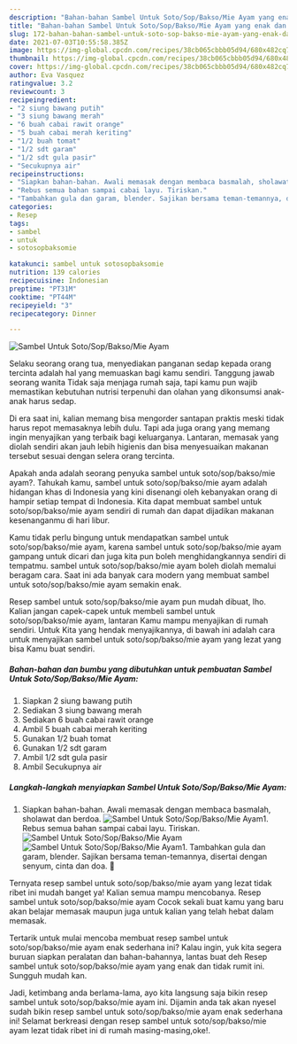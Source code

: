 ```yaml
---
description: "Bahan-bahan Sambel Untuk Soto/Sop/Bakso/Mie Ayam yang enak dan Mudah Dibuat"
title: "Bahan-bahan Sambel Untuk Soto/Sop/Bakso/Mie Ayam yang enak dan Mudah Dibuat"
slug: 172-bahan-bahan-sambel-untuk-soto-sop-bakso-mie-ayam-yang-enak-dan-mudah-dibuat
date: 2021-07-03T10:55:58.385Z
image: https://img-global.cpcdn.com/recipes/38cb065cbbb05d94/680x482cq70/sambel-untuk-sotosopbaksomie-ayam-foto-resep-utama.jpg
thumbnail: https://img-global.cpcdn.com/recipes/38cb065cbbb05d94/680x482cq70/sambel-untuk-sotosopbaksomie-ayam-foto-resep-utama.jpg
cover: https://img-global.cpcdn.com/recipes/38cb065cbbb05d94/680x482cq70/sambel-untuk-sotosopbaksomie-ayam-foto-resep-utama.jpg
author: Eva Vasquez
ratingvalue: 3.2
reviewcount: 3
recipeingredient:
- "2 siung bawang putih"
- "3 siung bawang merah"
- "6 buah cabai rawit orange"
- "5 buah cabai merah keriting"
- "1/2 buah tomat"
- "1/2 sdt garam"
- "1/2 sdt gula pasir"
- "Secukupnya air"
recipeinstructions:
- "Siapkan bahan-bahan. Awali memasak dengan membaca basmalah, sholawat dan berdoa."
- "Rebus semua bahan sampai cabai layu. Tiriskan."
- "Tambahkan gula dan garam, blender. Sajikan bersama teman-temannya, disertai dengan senyum, cinta dan doa. 🖤"
categories:
- Resep
tags:
- sambel
- untuk
- sotosopbaksomie

katakunci: sambel untuk sotosopbaksomie 
nutrition: 139 calories
recipecuisine: Indonesian
preptime: "PT31M"
cooktime: "PT44M"
recipeyield: "3"
recipecategory: Dinner

---
```



![Sambel Untuk Soto/Sop/Bakso/Mie Ayam](https://img-global.cpcdn.com/recipes/38cb065cbbb05d94/680x482cq70/sambel-untuk-sotosopbaksomie-ayam-foto-resep-utama.jpg)

Selaku seorang orang tua, menyediakan panganan sedap kepada orang tercinta adalah hal yang memuaskan bagi kamu sendiri. Tanggung jawab seorang  wanita Tidak saja menjaga rumah saja, tapi kamu pun wajib memastikan kebutuhan nutrisi terpenuhi dan olahan yang dikonsumsi anak-anak harus sedap.

Di era  saat ini, kalian memang bisa mengorder santapan praktis meski tidak harus repot memasaknya lebih dulu. Tapi ada juga orang yang memang ingin menyajikan yang terbaik bagi keluarganya. Lantaran, memasak yang diolah sendiri akan jauh lebih higienis dan bisa menyesuaikan makanan tersebut sesuai dengan selera orang tercinta. 



Apakah anda adalah seorang penyuka sambel untuk soto/sop/bakso/mie ayam?. Tahukah kamu, sambel untuk soto/sop/bakso/mie ayam adalah hidangan khas di Indonesia yang kini disenangi oleh kebanyakan orang di hampir setiap tempat di Indonesia. Kita dapat membuat sambel untuk soto/sop/bakso/mie ayam sendiri di rumah dan dapat dijadikan makanan kesenanganmu di hari libur.

Kamu tidak perlu bingung untuk mendapatkan sambel untuk soto/sop/bakso/mie ayam, karena sambel untuk soto/sop/bakso/mie ayam gampang untuk dicari dan juga kita pun boleh menghidangkannya sendiri di tempatmu. sambel untuk soto/sop/bakso/mie ayam boleh diolah memalui beragam cara. Saat ini ada banyak cara modern yang membuat sambel untuk soto/sop/bakso/mie ayam semakin enak.

Resep sambel untuk soto/sop/bakso/mie ayam pun mudah dibuat, lho. Kalian jangan capek-capek untuk membeli sambel untuk soto/sop/bakso/mie ayam, lantaran Kamu mampu menyajikan di rumah sendiri. Untuk Kita yang hendak menyajikannya, di bawah ini adalah cara untuk menyajikan sambel untuk soto/sop/bakso/mie ayam yang lezat yang bisa Kamu buat sendiri.

<!--inarticleads1-->

##### Bahan-bahan dan bumbu yang dibutuhkan untuk pembuatan Sambel Untuk Soto/Sop/Bakso/Mie Ayam:

1. Siapkan 2 siung bawang putih
1. Sediakan 3 siung bawang merah
1. Sediakan 6 buah cabai rawit orange
1. Ambil 5 buah cabai merah keriting
1. Gunakan 1/2 buah tomat
1. Gunakan 1/2 sdt garam
1. Ambil 1/2 sdt gula pasir
1. Ambil Secukupnya air




<!--inarticleads2-->

##### Langkah-langkah menyiapkan Sambel Untuk Soto/Sop/Bakso/Mie Ayam:

1. Siapkan bahan-bahan. Awali memasak dengan membaca basmalah, sholawat dan berdoa.
<img src="https://img-global.cpcdn.com/steps/f6719e1d3d4c3cd0/160x128cq70/sambel-untuk-sotosopbaksomie-ayam-langkah-memasak-1-foto.jpg" alt="Sambel Untuk Soto/Sop/Bakso/Mie Ayam">1. Rebus semua bahan sampai cabai layu. Tiriskan.
<img src="https://img-global.cpcdn.com/steps/6a543d0ab5daa489/160x128cq70/sambel-untuk-sotosopbaksomie-ayam-langkah-memasak-2-foto.jpg" alt="Sambel Untuk Soto/Sop/Bakso/Mie Ayam"><img src="https://img-global.cpcdn.com/steps/b80ce8fbe3712c10/160x128cq70/sambel-untuk-sotosopbaksomie-ayam-langkah-memasak-2-foto.jpg" alt="Sambel Untuk Soto/Sop/Bakso/Mie Ayam">1. Tambahkan gula dan garam, blender. Sajikan bersama teman-temannya, disertai dengan senyum, cinta dan doa. 🖤




Ternyata resep sambel untuk soto/sop/bakso/mie ayam yang lezat tidak ribet ini mudah banget ya! Kalian semua mampu mencobanya. Resep sambel untuk soto/sop/bakso/mie ayam Cocok sekali buat kamu yang baru akan belajar memasak maupun juga untuk kalian yang telah hebat dalam memasak.

Tertarik untuk mulai mencoba membuat resep sambel untuk soto/sop/bakso/mie ayam enak sederhana ini? Kalau ingin, yuk kita segera buruan siapkan peralatan dan bahan-bahannya, lantas buat deh Resep sambel untuk soto/sop/bakso/mie ayam yang enak dan tidak rumit ini. Sungguh mudah kan. 

Jadi, ketimbang anda berlama-lama, ayo kita langsung saja bikin resep sambel untuk soto/sop/bakso/mie ayam ini. Dijamin anda tak akan nyesel sudah bikin resep sambel untuk soto/sop/bakso/mie ayam enak sederhana ini! Selamat berkreasi dengan resep sambel untuk soto/sop/bakso/mie ayam lezat tidak ribet ini di rumah masing-masing,oke!.

